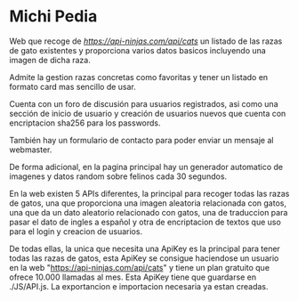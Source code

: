 # Michi Pedia

Web que recoge de *https://api-ninjas.com/api/cats* un listado de las razas de gato existentes y proporciona varios datos basicos incluyendo una imagen de dicha raza.

Admite la gestion razas concretas como favoritas y tener un listado en formato card mas sencillo de usar.

Cuenta con un foro de discusión para usuarios registrados, asi como una sección de inicio de usuario y creación de usuarios nuevos que cuenta con encriptacion sha256 para los passwords.

También hay un formulario de contacto para poder enviar un mensaje al webmaster.

De forma adicional, en la pagina principal hay un generador automatico de imagenes y datos random sobre felinos cada 30 segundos.

En la web existen 5 APIs diferentes, la principal para recoger todas las razas de gatos, una que proporciona una imagen aleatoria relacionada con gatos, una que da un dato aleatorio relacionado con gatos, una de traduccion para pasar el dato de ingles a español y otra de encriptacion de textos que uso para el login y creacion de usuarios.

De todas ellas, la unica que necesita una ApiKey es la principal para tener todas las razas de gatos, esta ApiKey se consigue haciendose un usuario en la web "https://api-ninjas.com/api/cats" y tiene un plan gratuito que ofrece 10.000 llamadas al mes. Esta ApiKey tiene que guardarse en ./JS/API.js. La exportancion e importacion necesaria ya estan creadas.
